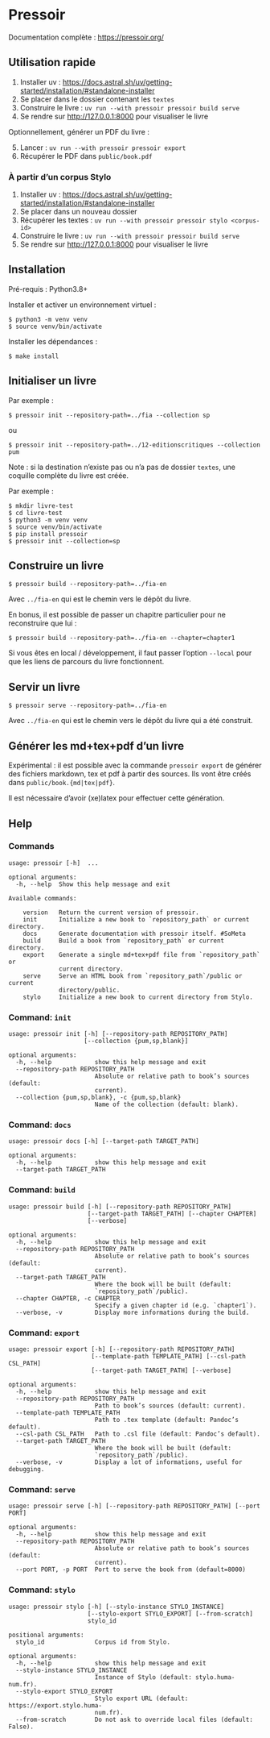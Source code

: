 # Pressoir

Documentation complète : https://pressoir.org/

## Utilisation rapide

1. Installer uv : https://docs.astral.sh/uv/getting-started/installation/#standalone-installer
2. Se placer dans le dossier contenant les `textes`
3. Construire le livre : `uv run --with pressoir pressoir build serve`
4. Se rendre sur http://127.0.0.1:8000 pour visualiser le livre

Optionnellement, générer un PDF du livre :

5. Lancer : `uv run --with pressoir pressoir export`
6. Récupérer le PDF dans `public/book.pdf`

### À partir d’un corpus Stylo

1. Installer uv : https://docs.astral.sh/uv/getting-started/installation/#standalone-installer
2. Se placer dans un nouveau dossier
3. Récupérer les textes : `uv run --with pressoir pressoir stylo <corpus-id>`
4. Construire le livre : `uv run --with pressoir pressoir build serve`
5. Se rendre sur http://127.0.0.1:8000 pour visualiser le livre


## Installation

Pré-requis : Python3.8+

Installer et activer un environnement virtuel :

    $ python3 -m venv venv
    $ source venv/bin/activate

Installer les dépendances :

    $ make install

## Initialiser un livre

Par exemple :

    $ pressoir init --repository-path=../fia --collection sp

ou

    $ pressoir init --repository-path=../12-editionscritiques --collection pum

Note : si la destination n’existe pas ou n’a pas de dossier `textes`,
une coquille complète du livre est créée.

Par exemple :

    $ mkdir livre-test
    $ cd livre-test
    $ python3 -m venv venv
    $ source venv/bin/activate
    $ pip install pressoir
    $ pressoir init --collection=sp

## Construire un livre

    $ pressoir build --repository-path=../fia-en

Avec `../fia-en` qui est le chemin vers le dépôt du livre.

En bonus, il est possible de passer un chapitre particulier pour ne reconstruire que lui :

    $ pressoir build --repository-path=../fia-en --chapter=chapter1

Si vous êtes en local / développement, il faut passer l’option `--local` 
pour que les liens de parcours du livre fonctionnent.


## Servir un livre

    $ pressoir serve --repository-path=../fia-en

Avec `../fia-en` qui est le chemin vers le dépôt du livre qui a été construit.


## Générer les md+tex+pdf d’un livre

Expérimental : il est possible avec la commande `pressoir export` de générer des fichiers markdown, tex et pdf à partir des sources. Ils vont être créés dans `public/book.{md|tex|pdf}`.

Il est nécessaire d’avoir (xe)latex pour effectuer cette génération.


## Help

### Commands

<!-- [[[cog
import subprocess
import cog
output = subprocess.check_output("pressoir --help", shell=True)
help = output.decode().split("\n", 1)[1]  # Remove Pandoc version.
cog.out(f"```\n{help}\n```")
]]] -->
```
usage: pressoir [-h]  ...

optional arguments:
  -h, --help  Show this help message and exit

Available commands:
  
    version   Return the current version of pressoir.
    init      Initialize a new book to `repository_path` or current directory.
    docs      Generate documentation with pressoir itself. #SoMeta
    build     Build a book from `repository_path` or current directory.
    export    Generate a single md+tex+pdf file from `repository_path` or
              current directory.
    serve     Serve an HTML book from `repository_path`/public or current
              directory/public.
    stylo     Initialize a new book to current directory from Stylo.

```
<!-- [[[end]]] -->

### Command: `init`

<!-- [[[cog
import subprocess
import cog
output = subprocess.check_output("pressoir init --help", shell=True)
help = output.decode().split("\n", 1)[1]  # Remove Pandoc version.
cog.out(f"```\n{help}\n```")
]]] -->
```
usage: pressoir init [-h] [--repository-path REPOSITORY_PATH]
                     [--collection {pum,sp,blank}]

optional arguments:
  -h, --help            show this help message and exit
  --repository-path REPOSITORY_PATH
                        Absolute or relative path to book’s sources (default:
                        current).
  --collection {pum,sp,blank}, -c {pum,sp,blank}
                        Name of the collection (default: blank).

```
<!-- [[[end]]] -->


### Command: `docs`

<!-- [[[cog
import subprocess
import cog
output = subprocess.check_output("pressoir docs --help", shell=True)
help = output.decode().split("\n", 1)[1]  # Remove Pandoc version.
cog.out(f"```\n{help}\n```")
]]] -->
```
usage: pressoir docs [-h] [--target-path TARGET_PATH]

optional arguments:
  -h, --help            show this help message and exit
  --target-path TARGET_PATH

```
<!-- [[[end]]] -->


### Command: `build`

<!-- [[[cog
import subprocess
import cog
output = subprocess.check_output("pressoir build --help", shell=True)
help = output.decode().split("\n", 1)[1]  # Remove Pandoc version.
cog.out(f"```\n{help}\n```")
]]] -->
```
usage: pressoir build [-h] [--repository-path REPOSITORY_PATH]
                      [--target-path TARGET_PATH] [--chapter CHAPTER]
                      [--verbose]

optional arguments:
  -h, --help            show this help message and exit
  --repository-path REPOSITORY_PATH
                        Absolute or relative path to book’s sources (default:
                        current).
  --target-path TARGET_PATH
                        Where the book will be built (default:
                        `repository_path`/public).
  --chapter CHAPTER, -c CHAPTER
                        Specify a given chapter id (e.g. `chapter1`).
  --verbose, -v         Display more informations during the build.

```
<!-- [[[end]]] -->


### Command: `export`

<!-- [[[cog
import subprocess
import cog
output = subprocess.check_output("pressoir export --help", shell=True)
help = output.decode().split("\n", 1)[1]  # Remove Pandoc version.
cog.out(f"```\n{help}\n```")
]]] -->
```
usage: pressoir export [-h] [--repository-path REPOSITORY_PATH]
                       [--template-path TEMPLATE_PATH] [--csl-path CSL_PATH]
                       [--target-path TARGET_PATH] [--verbose]

optional arguments:
  -h, --help            show this help message and exit
  --repository-path REPOSITORY_PATH
                        Path to book’s sources (default: current).
  --template-path TEMPLATE_PATH
                        Path to .tex template (default: Pandoc’s default).
  --csl-path CSL_PATH   Path to .csl file (default: Pandoc’s default).
  --target-path TARGET_PATH
                        Where the book will be built (default:
                        `repository_path`/public).
  --verbose, -v         Display a lot of informations, useful for debugging.

```
<!-- [[[end]]] -->


### Command: `serve`

<!-- [[[cog
import subprocess
import cog
output = subprocess.check_output("pressoir serve --help", shell=True)
help = output.decode().split("\n", 1)[1]  # Remove Pandoc version.
cog.out(f"```\n{help}\n```")
]]] -->
```
usage: pressoir serve [-h] [--repository-path REPOSITORY_PATH] [--port PORT]

optional arguments:
  -h, --help            show this help message and exit
  --repository-path REPOSITORY_PATH
                        Absolute or relative path to book’s sources (default:
                        current).
  --port PORT, -p PORT  Port to serve the book from (default=8000)

```
<!-- [[[end]]] -->

### Command: `stylo`

<!-- [[[cog
import subprocess
import cog
output = subprocess.check_output("pressoir stylo --help", shell=True)
help = output.decode().split("\n", 1)[1]  # Remove Pandoc version.
cog.out(f"```\n{help}\n```")
]]] -->
```
usage: pressoir stylo [-h] [--stylo-instance STYLO_INSTANCE]
                      [--stylo-export STYLO_EXPORT] [--from-scratch]
                      stylo_id

positional arguments:
  stylo_id              Corpus id from Stylo.

optional arguments:
  -h, --help            show this help message and exit
  --stylo-instance STYLO_INSTANCE
                        Instance of Stylo (default: stylo.huma-num.fr).
  --stylo-export STYLO_EXPORT
                        Stylo export URL (default: https://export.stylo.huma-
                        num.fr).
  --from-scratch        Do not ask to override local files (default: False).

```
<!-- [[[end]]] -->
